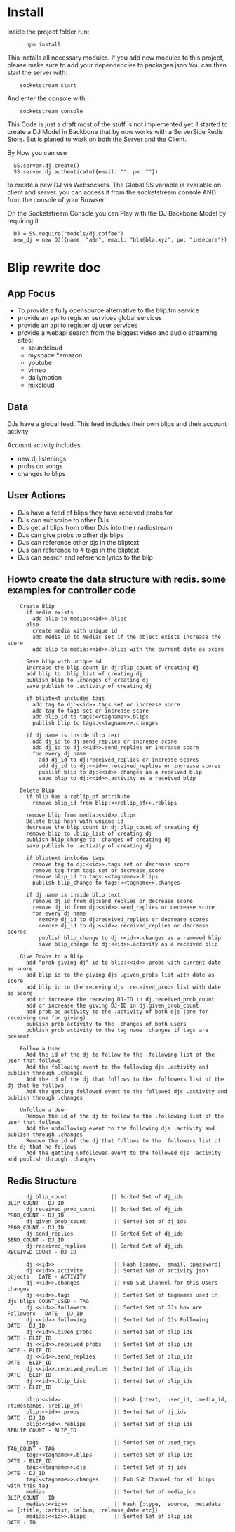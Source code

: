 # Install #
Inside the project folder run:

          npm install

This installs all necessary modules. If you add new modules to this project, please make sure to add your dependencies to packages.json
You can then start the server with:

        socketstream start
        
And enter the console with:

        socketstream console


This Code is just a draft most of the stuff is not implemented yet.
I started to create a DJ Model in Backbone that by now works with a ServerSide
Redis Store. But is planed to work on both the Server and the Client.

By Now you can use 

      SS.server.dj.create() 
      SS.server.dj.authenticate({email: "", pw: ""})

to create a new DJ via Websockets.
The Global SS variable is available on client and server. you can access it from the socketstream console AND from the console of your Browser


On the Socketstream Console you can Play with the DJ Backbone Model by requiring it
  


      DJ = SS.require("models/dj.coffee")
      new_dj = new DJ({name: "a0n", email: "bla@bla.xyz", pw: "insecure"})
  


# Blip rewrite doc #
## App Focus ##
* To provide a fully opensource alternative to the blip.fm service
* provide an api to register services global services  
* provide an api to register dj user services
* provide a webapi search from the biggest video and audio streaming sites:
    * soundcloud
    * myspace
    *amazon
    * youtube
    * vimeo
    * dailymotion
    * mixcloud

## Data ##
  DJs have a global feed. This feed includes their own blips and their account activity
   
  Account activity includes

* new dj listenings
* probs on songs
* changes to blips
  
## User Actions ##
  
*  DJs have a feed of blips they have received probs for
*  DJs can subscribe to other DJs
*  DJs get all blips from other DJs into their radiostream
*  DJs can give probs to other djs blips
*  DJs can reference other djs in the bliptext
*  DJs can reference to # tags in the bliptext
*  DJs can search and reference lyrics to the blip
  


## Howto create the data structure with redis. some examples for controller code ##

        Create Blip
          if media exists
            add blip to media:<<id>>.blips
          else
            create media with unique id
            add media_id to medias set if the object exists increase the score
            add blip to media:<<id>>.blips with the current date as score
  
          Save blip with unique id
          increase the blip count in dj:blip_count of creating dj
          add blip to .blip_list of creating dj
          publish blip to .changes of creating dj
          save publish to .activity of creating dj
  
          if bliptext includes tags
            add tag to dj:<<id>>.tags set or increase score
            add tag to tags set or increase score
            add blip_id to tags:<<tagname>>.blips
            publish blip to tags:<<tagname>>.changes
  
          if dj name is inside blip text
            add dj_id to dj:send_replies or increase score
            add dj_id to dj:<<id>>.send_replies or increase score
            for every dj name
              add dj_id to dj:received_replies or increase scores
              add dj_id to dj:<<id>>.received_replies or increase scores
              publish blip to dj:<<id>>.changes as a received blip
              save blip to dj:<<id>>.activity as a received blip
 
        Delete Blip
          if blip has a reblip_of attribute
            remove blip_id from blip:<<reblip_of>>.reblips

          remove blip from media:<<id>>.blips
          Delete blip hash with unique id
          decrease the blip count in dj:blip_count of creating dj
          remove blip to .blip_list of creating dj
          publish blip_change to .changes of creating dj
          save publish to .activity of creating dj

          if bliptext includes tags
            remove tag to dj:<<id>>.tags set or decrease score
            remove tag from tags set or decrease score
            remove blip_id to tags:<<tagname>>.blips
            publish blip_change to tags:<<tagname>>.changes

          if dj name is inside blip text
            remove dj_id from dj:send_replies or decrease score
            remove dj_id from dj:<<id>>.send_replies or decrease score
            for every dj name
              remove dj_id to dj:received_replies or decrease scores
              remove dj_id to dj:<<id>>.received_replies or decrease scores
              publish blip_change to dj:<<id>>.changes as a removed blip
              save blip_change to dj:<<id>>.activity as a received blip

        Give Probs to a Blip
          add "prob giving dj" id to blip:<<id>>.probs with current date as score
          add blip id to the giving djs .given_probs list with date as score
          add blip id to the receving djs .received_probs list with date as score
          add or increase the receving DJ-ID in dj.received_prob_count
          add or increase the giving DJ-ID in dj.given_prob_count
          add prob as activity to the .activity of both djs (one for receiving one for giving)
          publish prob activity to the .changes of both users
          publish prob activity to the tag name .changes if tags are present

        Follow a User
          Add the id of the dj to follow to the .following list of the user that follows
          Add the following event to the following djs .activity and publish through .changes
          Add the id of the dj that follows to the .followers list of the dj that he follows
          Add the getting followed event to the followed djs .activity and publish through .changes
  
        Unfollow a User
          Remove the id of the dj to follow to the .following list of the user that follows
          Add the unfollowing event to the following djs .activity and publish through .changes
          Remove the id of the dj that follows to the .followers list of the dj that he follows
          Add the getting unfollowed event to the followed djs .activity and publish through .changes


## Redis Structure ##
  
          dj:blip_count              || Sorted Set of dj_ids                 BLIP_COUNT - DJ_ID
          dj:received_prob_count     || Sorted Set of dj_ids                 PROB_COUNT - DJ_ID
          dj:given_prob_count         || Sorted Set of dj_ids                 PROB_COUNT - DJ_ID
          dj:send_replies            || Sorted Set of dj_ids                 SEND_COUNT - DJ_ID
          dj:received_replies        || Sorted Set of dj_ids                 RECEIVED_COUNT - DJ_ID
    
          dj:<<id>>                   || Hash {:name, :email, :password}
          dj:<<id>>.activity          || Sorted Set of activity json objects   DATE - ACTIVITY
          dj:<<id>>.changes           || Pub Sub Channel for this Users changes
          dj:<<id>>.tags              || Sorted Set of tagnames used in djs blips COUNT_USED - TAG
          dj:<<id>>.followers         || Sorted Set of DJs how are Followers   DATE - DJ_ID
          dj:<<id>>.following         || Sorted Set of DJs Following           DATE - DJ_ID
          dj:<<id>>.given_probs       || Sorted Set of blip_ids                DATE - BLIP_ID 
          dj:<<id>>.received_probs    || Sorted Set of blip_ids                DATE - BLIP_ID
          dj:<<id>>.send_replies      || Sorted Set of blip_ids                DATE - BLIP_ID
          dj:<<id>>.received_replies  || Sorted Set of blip_ids                DATE - BLIP_ID
          dj:<<id>>.blip_list         || Sorted Set of blip_ids                DATE - BLIP_ID
    
          blip:<<id>>                 || Hash {:text, :user_id, :media_id, :timestamps, :reblip_of}
          blip:<<id>>.probs           || Sorted Set of dj_ids                  DATE - DJ_ID
          blip:<<id>>.reblips         || Sorted Set of blip_ids                REBLIP COUNT - BLIP_ID
    
          tags                        || Sorted Set of used_tags               TAG_COUNT - TAG
          tag:<<tagname>>.blips       || Sorted Set of blip_ids                DATE - BLIP_ID
          tag:<<tagname>>.djs         || Sorted Set of dj_ids                  DATE - DJ_ID
          tag:<<tagname>>.changes     || Pub Sub Channel for all blips with this tag
          medias                      || Sorted Set of media_ids               BLIP_COUNT - ID
          medias:<<id>>               || Hash {:type, :source, :metadata => {:title, :artist, :album, :release_date etc}}
          medias:<<id>>.blips         || Sorted Set of blip_ids                DATE - ID